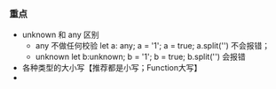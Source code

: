 ### 重点
* unknown 和 any 区别
  * any 不做任何校验 let a: any; a = '1'; a = true; a.split('') 不会报错；
  * unknown let b:unknown; b = '1'; b = true; b.split('') 会报错
* 各种类型的大小写【推荐都是小写；Function大写】
* 